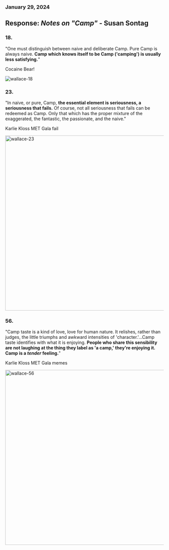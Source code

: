 ### January 29, 2024
## Response: *Notes on "Camp"* - Susan Sontag

<!--Possible numbers to respond to?

5. "And movie criticism (like lists of "The 10 Best Bad Movies I Have Seen") is probably the greatest popularizer of Camp taste today, because most people still go to the movies in a high-spirited and unpretentious way." (p. 3)
  Reminds me of Watch Mojo lists and tangentially, Burger King Foot Lettuce meme.

4. "Random examples of items which are part of the canon of Camp:...The Brown Derby retraurant on Sunset Boulevard in LA..." (p. 2)
  Reminds me of the big chair in Door County.

18. "One must distinguish between naive and deliberate Camp. Pure Camp is always naive. Camp which knows itself to be Camp ('camping') is usually less satisfying."  
  Cocaine Bear

23. "In naive, or pure, Camp, the essential element is seriousness, a seriousness that fails. Of course, not all seriousness that fails can be redeemed as Camp. Only that which has the proper mixture of the exaggerated, the fantastic, the passionate, and the naive."
&
24. "When something is just bad (rather than Camp), it's often because it is too mediocre in its ambition. The artist hasn't attempted to do anything really outlandish. ('It's too much,' 'It's too fantastic,' 'It's not to be believed,' are standard phrases of Camp enthusiasm.)"
  Reminds me of the Karlie Kloss MET Gala meme. (Both 23 & 24)

56. "Camp taste is a kind of love, love for human nature. It relishes, rather than judges, the little triumphs and awkward intensities of 'character.'...Camp taste identifies with what it is enjoying. People who share this sensibility are not laughing at the thing they label as 'a camp,' they're enjoying it. Camp is a *tender* feeling."
  Response to Karlie Kloss MET Gala meme.

-->

### 18.  
"One must distinguish between naive and deliberate Camp. Pure Camp is always naive. **Camp which knows itself to be Camp ('camping') is usually less satisfying.**"  

  Cocaine Bear!  
  
  ![wallace-18](https://github.com/rwalla3/IDEA_322_responses/assets/157409525/2dd5b4ca-218a-413a-bcfa-34787f52de4f)

### 23.  
"In naive, or pure, Camp, **the essential element is seriousness, a seriousness that fails.** Of course, not all seriousness that fails can be redeemed as Camp. Only that which has the proper mixture of the exaggerated, the fantastic, the passionate, and the naive."  

  Karlie Kloss MET Gala fail  
  
<img width="557" alt="wallace-23" src="https://github.com/rwalla3/IDEA_322_responses/assets/157409525/7502f9f4-82a6-481a-bf1f-86aa8c754401">

### 56.  
"Camp taste is a kind of love, love for human nature. It relishes, rather than judges, the little triumphs and awkward intensities of 'character.'...Camp taste identifies with what it is enjoying. **People who share this sensibility are not laughing at the thing they label as 'a camp,' they're enjoying it. Camp is a *tender* feeling.**"  
 
  Karlie Kloss MET Gala memes  
  
<img width="557" alt="wallace-56" src="https://github.com/rwalla3/IDEA_322_responses/assets/157409525/8cc1e8ca-4f15-4576-acf1-fc0e480a208a">
  

